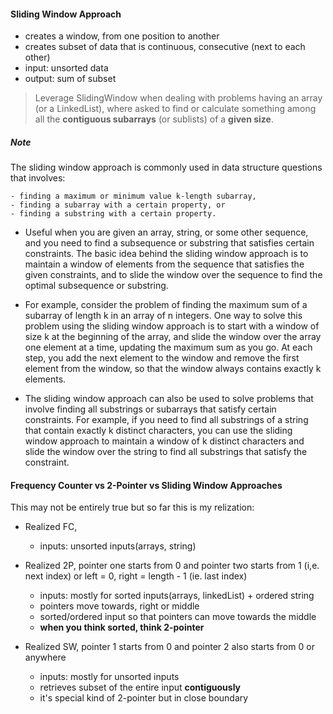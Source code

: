 #### Sliding Window Approach
- creates a window, from one position to another
- creates subset of data that is continuous, consecutive (next to each other)
- input: unsorted data
- output: sum of subset

> Leverage SlidingWindow when dealing with problems having an array (or a LinkedList), where asked to find or calculate something among all the **contiguous subarrays** (or sublists) of a **given size**.


##### Note
The sliding window approach is commonly used in data structure questions that involves: 
    
    - finding a maximum or minimum value k-length subarray, 
    - finding a subarray with a certain property, or 
    - finding a substring with a certain property.

- Useful when you are given an array, string, or some other sequence, and you need to find a subsequence or substring that satisfies certain constraints. The basic idea behind the sliding window approach is to maintain a window of elements from the sequence that satisfies the given constraints, and to slide the window over the sequence to find the optimal subsequence or substring.

- For example, consider the problem of finding the maximum sum of a subarray of length k in an array of n integers. One way to solve this problem using the sliding window approach is to start with a window of size k at the beginning of the array, and slide the window over the array one element at a time, updating the maximum sum as you go. At each step, you add the next element to the window and remove the first element from the window, so that the window always contains exactly k elements.

- The sliding window approach can also be used to solve problems that involve finding all substrings or subarrays that satisfy certain constraints. For example, if you need to find all substrings of a string that contain exactly k distinct characters, you can use the sliding window approach to maintain a window of k distinct characters and slide the window over the string to find all substrings that satisfy the constraint.


#### Frequency Counter vs 2-Pointer vs Sliding Window Approaches
This may not be entirely true but so far this is my relization:

- Realized FC, 
    - inputs: unsorted inputs(arrays, string)

- Realized 2P, pointer one starts from 0 and pointer two starts from 1 (i,e. next index) or left = 0, right = length - 1 (ie. last index)
    - inputs: mostly for sorted inputs(arrays, linkedList) + ordered string
    - pointers move towards, right or middle
    - sorted/ordered input so that pointers can move towards the middle
    - **when you think sorted, think 2-pointer**

- Realized SW, pointer 1 starts from 0 and pointer 2 also starts from 0 or anywhere
    - inputs: mostly for unsorted inputs
    - retrieves subset of the entire input **contiguously**
    - it's special kind of 2-pointer but in close boundary

